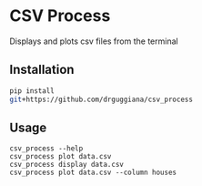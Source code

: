 # CSV Process

Displays and plots csv files from the terminal

## Installation

```bash
pip install 
git+https://github.com/drguggiana/csv_process
```
## Usage
```
csv_process --help
csv_process plot data.csv
csv_process display data.csv
csv_process plot data.csv --column houses
```